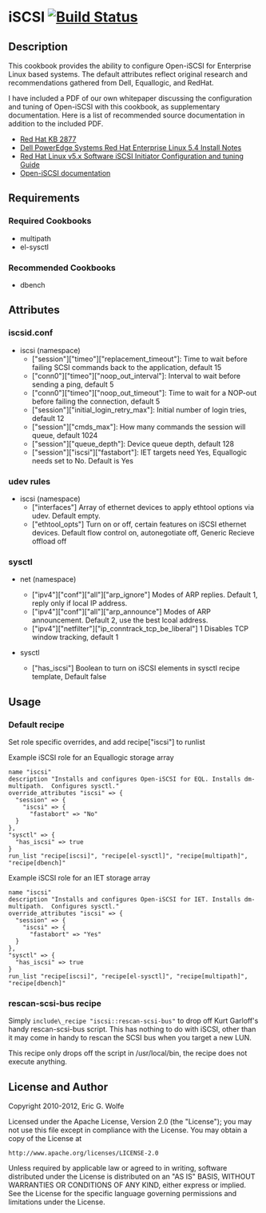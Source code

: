 # iSCSI [![Build Status](https://secure.travis-ci.org/atomic-penguin/cookbook-iscsi.png?branch=master)](http://travis-ci.org/atomic-penguin/iscsi)

## Description

  This cookbook provides the ability to configure Open-iSCSI for
Enterprise Linux based systems.  The default attributes reflect original
research and recommendations gathered from Dell, Equallogic, and RedHat.

  I have included a PDF of our own whitepaper discussing the configuration
and tuning of Open-iSCSI with this cookbook, as supplementary documentation.
Here is a list of recommended source documentation in addition to the
included PDF.

  * [Red Hat KB 2877](https://access.redhat.com/kb/docs/DOC-2877)
  * [Dell PowerEdge Systems Red Hat Enterprise Linux 5.4 Install Notes](http://support.dell.com/support/edocs/software/rhel_mn/rhel5_4/iig_en.pdf)
  * [Red Hat Linux v5.x Software iSCSI Initiator Configuration and tuning Guide](http://www.equallogic.com/resourcecenter/assetview.aspx?id=8727)
  * [Open-iSCSI documentation](http://www.open-iscsi.org/index.html#docs)


## Requirements

### Required Cookbooks

  * multipath 
  * el-sysctl

### Recommended Cookbooks

  * dbench

## Attributes

### iscsid.conf

  * iscsi (namespace)
    - ["session"]["timeo"]["replacement\_timeout"]: Time to wait before failing SCSI commands back to the application, default 15
    - ["conn0"]["timeo"]["noop\_out\_interval"]: Interval to wait before sending a ping, default 5
    - ["conn0"]["timeo"]["noop\_out\_timeout"]: Time to wait for a NOP-out before failing the connection, default 5
    - ["session"]["initial\_login\_retry\_max"]: Initial number of login tries, default 12
    - ["session"]["cmds_max"]: How many commands the session will queue, default 1024
    - ["session"]["queue_depth"]: Device queue depth, default 128
    - ["session"]["iscsi"]["fastabort"]: IET targets need Yes, Equallogic needs set to No. Default is Yes

### udev rules

  * iscsi (namespace)
    - ["interfaces"] Array of ethernet devices to apply ethtool options via udev. Default empty.
    - ["ethtool\_opts"] Turn on or off, certain features on iSCSI ethernet devices.
        Default flow control on, autonegotiate off, Generic Recieve offload off

### sysctl

  * net (namespace)
    - ["ipv4"]["conf"]["all"]["arp_ignore"] Modes of ARP replies. Default 1, reply only if local IP address.
    - ["ipv4"]["conf"]["all"]["arp_announce"] Modes of ARP announcement. Default 2, use the best lcoal address.
    - ["ipv4"]["netfilter"]["ip\_conntrack\_tcp\_be\_liberal"] 1 Disables TCP window tracking, default 1

  * sysctl
    - ["has\_iscsi"] Boolean to turn on iSCSI elements in sysctl recipe template, Default false

## Usage

### Default recipe

  Set role specific overrides, and add recipe["iscsi"] to runlist

Example iSCSI role for an Equallogic storage array

```
name "iscsi"
description "Installs and configures Open-iSCSI for EQL. Installs dm-multipath.  Configures sysctl."
override_attributes "iscsi" => {
  "session" => {
    "iscsi" => {
      "fastabort" => "No"
  }
},
"sysctl" => {
  "has_iscsi" => true
}
run_list "recipe[iscsi]", "recipe[el-sysctl]", "recipe[multipath]", "recipe[dbench]"
```

Example iSCSI role for an IET storage array

```
name "iscsi"
description "Installs and configures Open-iSCSI for IET. Installs dm-multipath.  Configures sysctl."
override_attributes "iscsi" => {
  "session" => {
    "iscsi" => {
      "fastabort" => "Yes"
  }
},
"sysctl" => {
  "has_iscsi" => true
}
run_list "recipe[iscsi]", "recipe[el-sysctl]", "recipe[multipath]", "recipe[dbench]"
```

### rescan-scsi-bus recipe

Simply `include\_recipe "iscsi::rescan-scsi-bus"` to drop off Kurt Garloff's
handy rescan-scsi-bus script.  This has nothing to do with iSCSI, other than
it may come in handy to rescan the SCSI bus when you target a new LUN.

This recipe only drops off the script in /usr/local/bin, the recipe does not
execute anything.

## License and Author 

Copyright 2010-2012, Eric G. Wolfe

Licensed under the Apache License, Version 2.0 (the "License");
you may not use this file except in compliance with the License.
You may obtain a copy of the License at

    http://www.apache.org/licenses/LICENSE-2.0

Unless required by applicable law or agreed to in writing, software
distributed under the License is distributed on an "AS IS" BASIS,
WITHOUT WARRANTIES OR CONDITIONS OF ANY KIND, either express or implied.
See the License for the specific language governing permissions and
limitations under the License.
